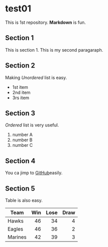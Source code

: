 # test01
 
This is 1st repository.
**Markdown** is fun.

## Section 1
This is section 1.
This is my second paragaraph.

## Section 2
Making *Unordered* list is easy.

- 1st item
- 2nd item
- 3rs item

## Section 3
*Ordered* list is very useful.

1. number A
1. number B
1. number C

## Section 4

You ca jimp to [GitHub](https://github.com)easily.

## Section 5

Table is also easy.

|Team | Win | Lose | Draw |
|-----|------:|-----:|------:|
|Hawks|46|34|4|
|Eagles|46|36|2|
|Marines|42|39|3|

